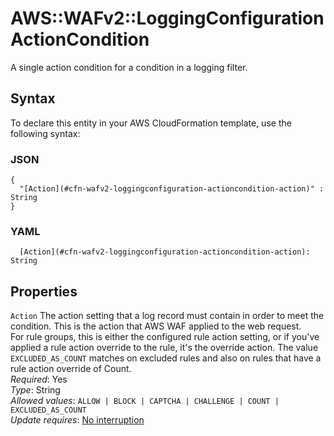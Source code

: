 # AWS::WAFv2::LoggingConfiguration ActionCondition<a name="aws-properties-wafv2-loggingconfiguration-actioncondition"></a>

A single action condition for a condition in a logging filter\.

## Syntax<a name="aws-properties-wafv2-loggingconfiguration-actioncondition-syntax"></a>

To declare this entity in your AWS CloudFormation template, use the following syntax:

### JSON<a name="aws-properties-wafv2-loggingconfiguration-actioncondition-syntax.json"></a>

```
{
  "[Action](#cfn-wafv2-loggingconfiguration-actioncondition-action)" : String
}
```

### YAML<a name="aws-properties-wafv2-loggingconfiguration-actioncondition-syntax.yaml"></a>

```
  [Action](#cfn-wafv2-loggingconfiguration-actioncondition-action): String
```

## Properties<a name="aws-properties-wafv2-loggingconfiguration-actioncondition-properties"></a>

`Action` <a name="cfn-wafv2-loggingconfiguration-actioncondition-action"></a>
The action setting that a log record must contain in order to meet the condition\. This is the action that AWS WAF applied to the web request\.  
For rule groups, this is either the configured rule action setting, or if you've applied a rule action override to the rule, it's the override action\. The value `EXCLUDED_AS_COUNT` matches on excluded rules and also on rules that have a rule action override of Count\.  
_Required_: Yes  
_Type_: String  
_Allowed values_: `ALLOW | BLOCK | CAPTCHA | CHALLENGE | COUNT | EXCLUDED_AS_COUNT`  
_Update requires_: [No interruption](https://docs.aws.amazon.com/AWSCloudFormation/latest/UserGuide/using-cfn-updating-stacks-update-behaviors.html#update-no-interrupt)
